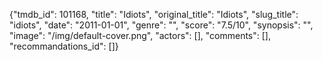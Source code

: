 {"tmdb_id": 101168, "title": "Idiots", "original_title": "Idiots", "slug_title": "idiots", "date": "2011-01-01", "genre": "", "score": "7.5/10", "synopsis": "", "image": "/img/default-cover.png", "actors": [], "comments": [], "recommandations_id": []}